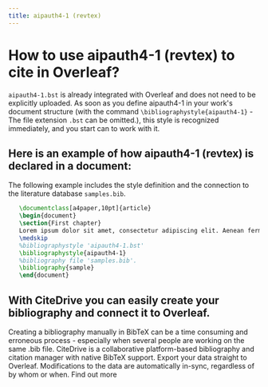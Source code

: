 ```yaml
---
title: aipauth4-1 (revtex)
---
```


# How to use aipauth4-1 (revtex) to cite in Overleaf? 
`aipauth4-1.bst` is already integrated with Overleaf and does not need to be explicitly uploaded. As soon as you define aipauth4-1 in your work's document structure (with the command `\bibliographystyle{aipauth4-1}` - The file extension `.bst` can be omitted.), this style is recognized immediately, and you start can to work with it.

## Here is an example of how aipauth4-1 (revtex) is declared in a document:
The following example includes the style definition and the connection to the literature database `samples.bib`.
```tex
   \documentclass[a4paper,10pt]{article}
   \begin{document}
   \section{First chapter}
   Lorem ipsum dolor sit amet, consectetur adipiscing elit. Aenean fermentum justo massa, ut maximus mauris sodales et. Aenean vel elit a erat rhoncus pharetra.
   \medskip
   %bibliographystyle 'aipauth4-1.bst'
   \bibliographystyle{aipauth4-1}
   %bibliography file 'samples.bib'.
   \bibliography{sample}
   \end{document}
```

## With CiteDrive you can easily create your bibliography and connect it to Overleaf. 
Creating a bibliography manually in BibTeX can be a time consuming and erroneous process - especially when several people are working on the same .bib file. CiteDrive is a collaborative platform-based bibliography and citation manager with native BibTeX support. Export your data straight to Overleaf. Modifications to the data are automatically in-sync, regardless of by whom or when. Find out more